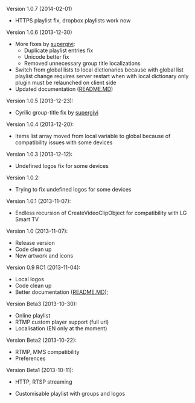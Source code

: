 Version 1.0.7 (2014-02-01)
* HTTPS playlist fix, dropbox playlists work now

Version 1.0.6 (2013-12-30)
* More fixes by [supergivi](https://github.com/supergivi):
  * Duplicate playlist entries fix
  * Unicode better fix
  * Removed unnecessary group title localizations
* Switch from global lists to local dictionaries because with global list playlist change requires server restart when with local dictionary only plugin must be relaunched on client side
* Updated documentation ([README.MD])

Version 1.0.5 (2013-12-23):
* Cyrilic group-title fix by [supergivi](https://github.com/supergivi)

Version 1.0.4 (2013-12-20):
* Items list array moved from local variable to global because of compatibility issues with some devices

Version 1.0.3 (2013-12-12):
* Undefined logos fix for some devices

Version 1.0.2:
* Trying to fix undefined logos for some devices

Version 1.0.1 (2013-11-07):
* Endless recursion of CreateVideoClipObject for compatibility with LG Smart TV

Version 1.0 (2013-11-07):
* Release version
* Code clean up
* New artwork and icons

Version 0.9 RC1 (2013-11-04):
* Local logos
* Code clean up
* Better documentation ([README.MD]);

Version Beta3 (2013-10-30):
* Online playlist
* RTMP custom player support (full url)
* Localisation (EN only at the moment)

Version Beta2 (2013-10-22):
* RTMP, MMS compatibility
* Preferences

Version Beta1 (2013-10-11):
* HTTP, RTSP streaming
* Customisable playlist with groups and logos

  [README.MD]: https://github.com/Cigaras/IPTV.bundle#plex-media-server-plugin-to-play-network-streams-aka-iptv-from-a-m3u-playlist